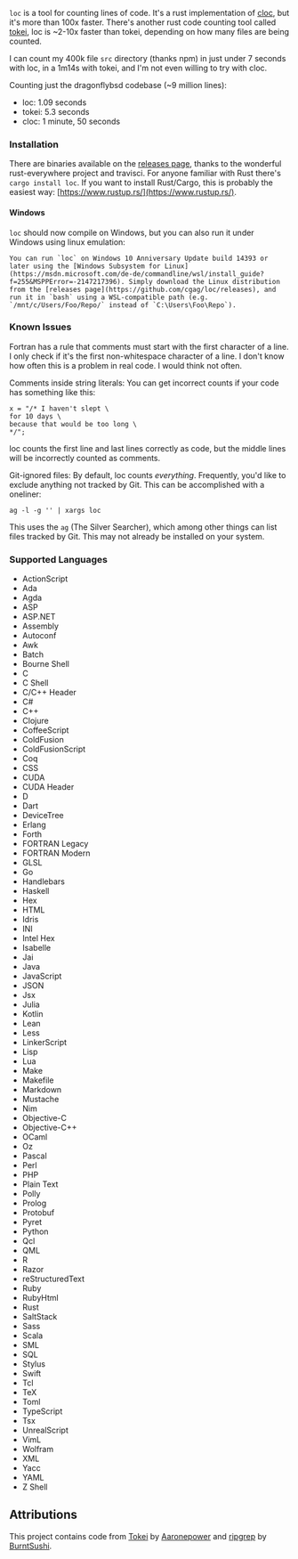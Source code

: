 `loc` is a tool for counting lines of code. It's a rust implementation of [cloc](http://cloc.sourceforge.net/), but it's more than 100x faster. There's another rust code counting tool called [tokei](https://github.com/Aaronepower/tokei), loc is ~2-10x faster than tokei, depending on how many files are being counted.

I can count my 400k file `src` directory (thanks npm) in just under 7 seconds with loc, in a 1m14s with tokei, and I'm not even willing to try with cloc.

Counting just the dragonflybsd codebase (~9 million lines):
  - loc: 1.09 seconds
  - tokei: 5.3 seconds
  - cloc: 1 minute, 50 seconds

### Installation

There are binaries available on the [releases page](https://github.com/cgag/loc/releases), thanks to the wonderful rust-everywhere project and travisci. For anyone familiar with Rust there's `cargo install loc`.
If you want to install Rust/Cargo, this is probably the easiest way: [https://www.rustup.rs/](https://www.rustup.rs/).

#### Windows

`loc` should now compile on Windows, but you can also run it under Windows using linux emulation:

```
You can run `loc` on Windows 10 Anniversary Update build 14393 or later using the [Windows Subsystem for Linux](https://msdn.microsoft.com/de-de/commandline/wsl/install_guide?f=255&MSPPError=-2147217396). Simply download the Linux distribution from the [releases page](https://github.com/cgag/loc/releases), and run it in `bash` using a WSL-compatible path (e.g. `/mnt/c/Users/Foo/Repo/` instead of `C:\Users\Foo\Repo`).
```

### Known Issues
Fortran has a rule that comments must start with the first character of a line. I only check if it's the first non-whitespace character of a line. I don't know
how often this is a problem in real code.  I would think not often.

Comments inside string literals: You can get incorrect counts if your code has something like this:

```
x = "/* I haven't slept \ 
for 10 days \
because that would be too long \
*/";
```

loc counts the first line and last lines correctly as code, but the middle
lines will be incorrectly counted as comments.

Git-ignored files: By default, loc counts *everything*. Frequently, you'd like to exclude anything not tracked by Git. This can be accomplished with a oneliner:

```
ag -l -g '' | xargs loc
```

This uses the `ag` (The Silver Searcher), which among other things can list files tracked by Git. This may not already be installed on your system.

### Supported Languages

- ActionScript
- Ada
- Agda
- ASP
- ASP.NET
- Assembly
- Autoconf
- Awk
- Batch
- Bourne Shell
- C
- C Shell
- C/C++ Header
- C#
- C++
- Clojure
- CoffeeScript
- ColdFusion
- ColdFusionScript
- Coq
- CSS
- CUDA
- CUDA Header
- D
- Dart
- DeviceTree
- Erlang
- Forth
- FORTRAN Legacy
- FORTRAN Modern
- GLSL
- Go
- Handlebars
- Haskell
- Hex
- HTML
- Idris
- INI
- Intel Hex
- Isabelle
- Jai
- Java
- JavaScript
- JSON
- Jsx
- Julia
- Kotlin
- Lean
- Less
- LinkerScript
- Lisp
- Lua
- Make
- Makefile
- Markdown
- Mustache
- Nim
- Objective-C
- Objective-C++
- OCaml
- Oz
- Pascal
- Perl
- PHP
- Plain Text
- Polly
- Prolog
- Protobuf
- Pyret
- Python
- Qcl
- QML
- R
- Razor
- reStructuredText
- Ruby
- RubyHtml
- Rust
- SaltStack
- Sass
- Scala
- SML
- SQL
- Stylus
- Swift
- Tcl
- TeX
- Toml
- TypeScript
- Tsx
- UnrealScript
- VimL
- Wolfram
- XML
- Yacc
- YAML
- Z Shell

## Attributions

This project contains code from [Tokei](https://github.com/Aaronepower/tokei) by [Aaronepower](https://github.com/Aaronepower) and [ripgrep](https://github.com/BurntSushi/ripgrep) by [BurntSushi](https://github.com/BurntSushi).
